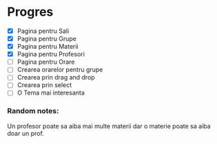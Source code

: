 # Progres

- [x] Pagina pentru Sali
- [x] Pagina pentru Grupe
- [x] Pagina pentru Materii
- [x] Pagina pentru Profesori
- [ ] Pagina pentru Orare
- [ ] Crearea orarelor pentru grupe
- [ ] Crearea prin drag and drop
- [ ] Crearea prin select 
- [ ] O Tema mai interesanta

### Random notes:

Un profesor poate sa aiba mai multe materii dar o materie poate sa aiba doar un prof.